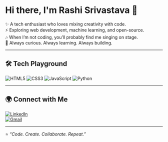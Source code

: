 # Hi there, I'm Rashi Srivastava 👋  

✨ A tech enthusiast who loves mixing creativity with code.  
⚡ Exploring web development, machine learning, and open-source.  
🎶 When I’m not coding, you’ll probably find me singing on stage.  
🚀 Always curious. Always learning. Always building.  

---

## 🛠️ Tech Playground
![HTML5](https://img.shields.io/badge/HTML5-E34F26?logo=html5&logoColor=white)
![CSS3](https://img.shields.io/badge/CSS3-1572B6?logo=css3&logoColor=white)
![JavaScript](https://img.shields.io/badge/JavaScript-F7DF1E?logo=javascript&logoColor=black)
![Python](https://img.shields.io/badge/Python-3776AB?logo=python&logoColor=white)

---

## 🌍 Connect with Me
[![LinkedIn](https://img.shields.io/badge/LinkedIn-blue?logo=linkedin&logoColor=white)](https://www.linkedin.com/in/rashi-srivastava25)  
[![Gmail](https://img.shields.io/badge/Gmail-D14836?logo=gmail&logoColor=white)](mailto:rashisrivastava2506@gmail.com)  

---

⭐ *“Code. Create. Collaborate. Repeat.”*


